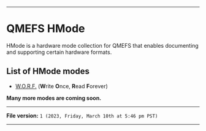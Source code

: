 
***

# QMEFS HMode

HMode is a hardware mode collection for QMEFS that enables documenting and supporting certain hardware formats.

## List of HMode modes

- [W.O.R.F.](/HMode/wORF/) (**W**rite **O**nce, **R**ead **F**orever)

**Many more modes are coming soon.**

***

**File version:** `1 (2023, Friday, March 10th at 5:46 pm PST)`

***
